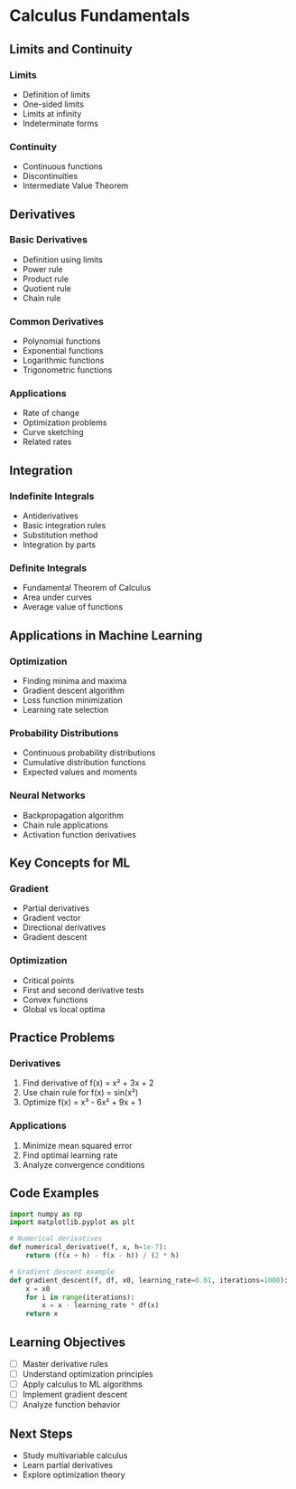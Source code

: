 # Calculus Fundamentals

## Limits and Continuity

### Limits
- Definition of limits
- One-sided limits
- Limits at infinity
- Indeterminate forms

### Continuity
- Continuous functions
- Discontinuities
- Intermediate Value Theorem

## Derivatives

### Basic Derivatives
- Definition using limits
- Power rule
- Product rule
- Quotient rule
- Chain rule

### Common Derivatives
- Polynomial functions
- Exponential functions
- Logarithmic functions
- Trigonometric functions

### Applications
- Rate of change
- Optimization problems
- Curve sketching
- Related rates

## Integration

### Indefinite Integrals
- Antiderivatives
- Basic integration rules
- Substitution method
- Integration by parts

### Definite Integrals
- Fundamental Theorem of Calculus
- Area under curves
- Average value of functions

## Applications in Machine Learning

### Optimization
- Finding minima and maxima
- Gradient descent algorithm
- Loss function minimization
- Learning rate selection

### Probability Distributions
- Continuous probability distributions
- Cumulative distribution functions
- Expected values and moments

### Neural Networks
- Backpropagation algorithm
- Chain rule applications
- Activation function derivatives

## Key Concepts for ML

### Gradient
- Partial derivatives
- Gradient vector
- Directional derivatives
- Gradient descent

### Optimization
- Critical points
- First and second derivative tests
- Convex functions
- Global vs local optima

## Practice Problems

### Derivatives
1. Find derivative of f(x) = x² + 3x + 2
2. Use chain rule for f(x) = sin(x²)
3. Optimize f(x) = x³ - 6x² + 9x + 1

### Applications
1. Minimize mean squared error
2. Find optimal learning rate
3. Analyze convergence conditions

## Code Examples

```python
import numpy as np
import matplotlib.pyplot as plt

# Numerical derivatives
def numerical_derivative(f, x, h=1e-7):
    return (f(x + h) - f(x - h)) / (2 * h)

# Gradient descent example
def gradient_descent(f, df, x0, learning_rate=0.01, iterations=1000):
    x = x0
    for i in range(iterations):
        x = x - learning_rate * df(x)
    return x
```

## Learning Objectives
- [ ] Master derivative rules
- [ ] Understand optimization principles
- [ ] Apply calculus to ML algorithms
- [ ] Implement gradient descent
- [ ] Analyze function behavior

## Next Steps
- Study multivariable calculus
- Learn partial derivatives
- Explore optimization theory
